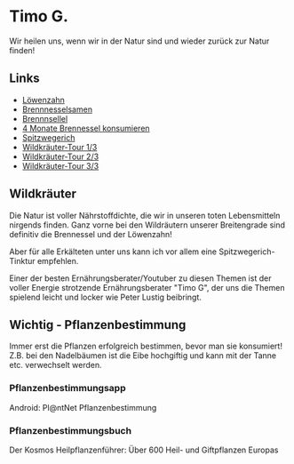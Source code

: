 # Timo G.

Wir heilen uns, wenn wir in der Natur sind und wieder zurück zur Natur finden!

## Links
* [Löwenzahn](https://youtu.be/QCtKzOFllEU?si=VG_-8EcT2TG4c1VI)
* [Brennnesselsamen](https://youtu.be/NatvCAQjfzM?si=2nqOWZgf4mPRC1v-)
* [Brennnsellel](https://youtu.be/VsTVl1M5CUg?si=QpyzkxP0qY5-T4fw)
* [4 Monate Brennessel konsumieren](https://youtu.be/qGVoaSrd4ds?si=2bHwtAmCjHwbqa-6)
* [Spitzwegerich](https://youtu.be/9I7Vzk0nEOw?si=54MTgZLNaRfHmUi3)
* [Wildkräuter-Tour 1/3](https://youtu.be/UW5ptV-2Aow?si=7thHJS__Bkb0Iy1j)
* [Wildkräuter-Tour 2/3](https://youtu.be/TUgUXOsrNyc?si=LR4LfFneTNqze2Hh)
* [Wildkräuter-Tour 3/3](https://youtu.be/-bloUegn2Ms?si=BN6vZm55jegvqX2f)

## Wildkräuter
Die Natur ist voller Nährstoffdichte, die wir in unseren toten Lebensmitteln nirgends finden. Ganz vorne bei den Wildräutern unserer Breitengrade sind definitiv die Brennessel und der Löwenzahn!

Aber für alle Erkälteten unter uns kann ich vor allem eine Spitzwegerich-Tinktur empfehlen.

Einer der besten Ernährungsberater/Youtuber zu diesen Themen ist der voller Energie strotzende Ernährungsberater "Timo G", der uns die Themen spielend leicht und locker wie Peter Lustig beibringt.

## Wichtig - Pflanzenbestimmung
Immer erst die Pflanzen erfolgreich bestimmen, bevor man sie konsumiert! Z.B. bei den Nadelbäumen ist die Eibe hochgiftig und kann mit der Tanne etc. verwechselt werden.

### Pflanzenbestimmungsapp
Android: Pl@ntNet Pflanzenbestimmung

### Pflanzenbestimmungsbuch
Der Kosmos Heilpflanzenführer: Über 600 Heil- und Giftpflanzen Europas